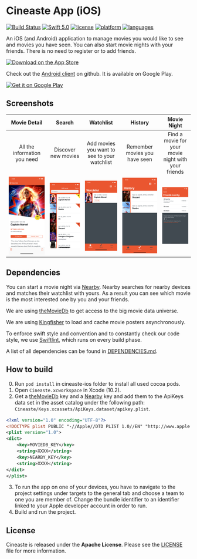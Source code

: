 # Cineaste App (iOS)

[![Build Status](https://travis-ci.com/spacepandas/cineaste-ios.svg?branch=master)](https://travis-ci.org/spacepandas/cineaste-ios.svg?branch=master)
[![Swift 5.0](https://img.shields.io/badge/Swift-5.0-orange.svg)](https://swift.org)
[![license](https://img.shields.io/badge/license-Apache-lightgrey.svg)](https://github.com/spacepandas/cineaste-ios/blob/master/LICENSE)
[![platform](https://img.shields.io/badge/platform-iOS_10+-lightgrey.svg)](https://img.shields.io/badge/platform-iOS_10+-lightgrey.svg)
[![languages](https://img.shields.io/badge/languages-en,_de-lightgrey.svg)](https://img.shields.io/badge/languages-en,_de-lightgrey.svg)

An iOS (and Android) application to manage movies you would like to see and movies you have seen.
You can also start movie nights with your friends. There is no need to register or to add friends.

<a href='https://itunes.apple.com/us/app/cineaste-app/id1402748020'><img alt='Download on the App Store' img src='https://linkmaker.itunes.apple.com/assets/shared/badges/en-us/appstore-lrg.svg' width="152" height="45"/></a>

Check out the [Android client](https://github.com/spacepandas/cineaste-android) on github. It is available on Google Play.

<a href='https://play.google.com/store/apps/details?id=de.cineaste.android&pcampaignid=MKT-Other-global-all-co-prtnr-py-PartBadge-Mar2515-1'><img alt='Get it on Google Play' src='https://play.google.com/intl/en_us/badges/images/apps/en-play-badge.png' height="45px"/></a>

## Screenshots

| Movie Detail      | Search      | Watchlist      | History   | Movie Night      |
|:-----------------:|:-----------:|:--------------:|:---------:|:----------------:|
| All the information you need | Discover new movies | Add movies you want to see to your watchlist | Remember movies you have seen | Find a movie for your movie night with your friends |
| ![movie-detail][] | ![search][] | ![watchlist][] | ![seen][] | ![movie-night][] |

## Dependencies

You can start a movie night via [Nearby][nearbyLink]. Nearby searches for nearby devices and matches their watchlist with yours.
As a result you can see which movie is the most interested one by you and your friends.

We are using [theMovieDb][theMovieDb] to get access to the big movie data universe.

We are using [Kingfisher][Kingfisher] to load and cache movie posters asynchronously.

To enforce swift style and convention and to constantly check our code style, we use [Swiftlint](https://github.com/realm/SwiftLint), which runs on every build phase.

A list of all dependencies can be found in [DEPENDENCIES.md](https://github.com/spacepandas/cineaste-ios/blob/master/DEPENDENCIES.md).

## How to build

0. Run `pod install` in cineaste-ios folder to install all used cocoa pods.
1. Open `Cineaste.xcworkspace` in Xcode (10.2).
2. Get a [theMovieDb][theMovieDb] key and a [Nearby][nearbyLink] key and add them to the ApiKeys data set in the asset catalog under the following path: `Cineaste/Keys.xcassets/ApiKeys.dataset/apikey.plist`.

```xml 
<?xml version="1.0" encoding="UTF-8"?>
<!DOCTYPE plist PUBLIC "-//Apple//DTD PLIST 1.0//EN" "http://www.apple.com/DTDs/PropertyList-1.0.dtd">
<plist version="1.0">
<dict>
	<key>MOVIEDB_KEY</key>
	<string>XXXX</string>
	<key>NEARBY_KEY</key>
	<string>XXXX</string>
</dict>
</plist>
```

3. To run the app on one of your devices, you have to navigate to the project settings under targets to the general tab and choose a team to one you are member of. Change the bundle identifier to an identifier linked to your Apple developer account in order to run.
4. Build and run the project.

## License

Cineaste is released under the **Apache License**. Please see the [LICENSE](https://github.com/spacepandas/cineaste-ios/blob/master/LICENSE) file for more information.

[nearbyLink]: https://developers.google.com/nearby/messages/overview
[theMovieDb]: https://www.themoviedb.org/
[Kingfisher]: https://github.com/onevcat/Kingfisher
[movie-detail]: /assets/iPhone%20X-01_watchlist_detail.png
[search]: /assets/iPhone%20X-02_search.png
[watchlist]: /assets/iPhone%20X-03_watchlist.png
[seen]: /assets/iPhone%20X-04_seenList.png
[movie-night]: /assets/iPhone%20X-05_startMovieNight_friendsFound.png
